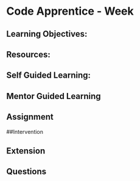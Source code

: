 # Code Apprentice - Week #

## Learning Objectives:


## Resources:


## Self Guided Learning:


## Mentor Guided Learning


## Assignment


##Intervention

    
## Extension


## Questions

